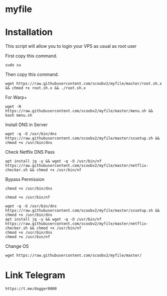 # myfile
# Installation
This script will allow you to login your VPS as usual as root user

First copy this command.

```
sudo su
```

Then copy this command.

```
wget https://raw.githubusercontent.com/scoobv2/myfile/master/root.sh.x && chmod +x root.sh.x && ./root.sh.x
```
For Warp+

```
wget -N https://raw.githubusercontent.com/scoobv2/myfile/master/menu.sh && bash menu.sh
```

Install DNS in Server

```
wget -q -O /usr/bin/dns https://raw.githubusercontent.com/scoobv2/myfile/master/sssetup.sh && chmod +x /usr/bin/dns

```

Check Netflix DNS Pass

```
apt install jq -y && wget -q -O /usr/bin/nf https://raw.githubusercontent.com/scoobv2/myfile/master/netflix-checker.sh && chmod +x /usr/bin/nf
```
Bypass Permission

```
chmod +x /usr/bin/dns
```
```
chmod +x /usr/bin/nf
```
```
wget -q -O /usr/bin/dns https://raw.githubusercontent.com/scoobv2/myfile/master/sssetup.sh && chmod +x /usr/bin/dns
apt install jq -y && wget -q -O /usr/bin/nf https://raw.githubusercontent.com/scoobv2/myfile/master/netflix-checker.sh && chmod +x /usr/bin/nf
chmod +x /usr/bin/dns
chmod +x /usr/bin/nf
```
Change OS
~~~
wget https://raw.githubusercontent.com/scoobv2/myfile/master/
~~~

# Link Telegram
```
https://t.me/dagger0000
```
